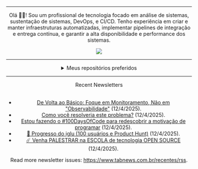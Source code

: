 <div align="center">
<hr>
<p>Olá 👋🏾! Sou um profissional de tecnologia focado em análise de sistemas, sustentação de sistemas, DevOps, e CI/CD. Tenho experiência em criar e manter infraestruturas automatizadas, implementar pipelines de integração e entrega contínua, e garantir a alta disponibilidade e performance dos sistemas.</p>
  <img src="https://media.giphy.com/media/yAGIvCiwPJn5C/giphy.gif">
<hr>
  <details>
  <summary>Meus repositórios preferidos</summary>
  <br />
  Alguns dos meus melhores repositórios:
  <br />
<br />
  <ul><li><a href=https://github.com/KubeNerd/aluratube target="_blank" rel="noopener noreferrer">KubeNerd/aluratube</a> (<b>0</b> ✨ and <b>0</b> 🍴): Aluratube - Desenvolvido durante a imersão React da Alura no final de 2022</li><li><a href=https://github.com/KubeNerd/nlw-ia target="_blank" rel="noopener noreferrer">KubeNerd/nlw-ia</a> (<b>0</b> ✨ and <b>0</b> 🍴): Projeto desenvolvido durante a NLW IA - Usando a API da OPENAI</li><li><a href=https://github.com/KubeNerd/nlw-journey-ia target="_blank" rel="noopener noreferrer">KubeNerd/nlw-journey-ia</a> (<b>0</b> ✨ and <b>0</b> 🍴): NLW IA - Agent de viagens usando python + langchain + GPT</li>
<li>More coming soon :).</li>
</ul>
  </details>
  <hr/>
    <summary>Recent Newsletters</summary>
  <br />
  <ul>
    <li><a href=https://www.tabnews.com.br/clacerda/de-volta-ao-basico-foque-em-monitoramento-nao-em-observabilidade target="_blank" rel="noopener noreferrer">De Volta ao Básico: Foque em Monitoramento, Não em "Observabilidade"</a> (12/4/2025).</li><li><a href=https://www.tabnews.com.br/wellingtonrodriguesbr/como-voce-resolveria-este-problema target="_blank" rel="noopener noreferrer">Como você resolveria este problema?</a> (12/4/2025).</li><li><a href=https://www.tabnews.com.br/emmanuelpcg/estou-fazendo-o-100daysofcode-para-redescobrir-a-motivacao-de-programar target="_blank" rel="noopener noreferrer">Estou fazendo o #100DaysOfCode para redescobrir a motivação de programar</a> (12/4/2025).</li><li><a href=https://www.tabnews.com.br/rafaelBG/progresso-do-iglu-100-usuarios-e-product-hunt target="_blank" rel="noopener noreferrer">🎉 Progresso do iglu (100 usuários e Product Hunt)</a> (12/4/2025).</li><li><a href=https://www.tabnews.com.br/jeandepaula/venha-palestrar-na-escola-de-tecnologia-open-source target="_blank" rel="noopener noreferrer">☄️ Venha PALESTRAR na ESCOLA de tecnologia OPEN SOURCE</a> (12/4/2025).</li>
  </ul>
<p>Read more newsletter issues: <a href="https://www.tabnews.com.br/recentes/rss">https://www.tabnews.com.br/recentes/rss</a>.</p>
  </details>
